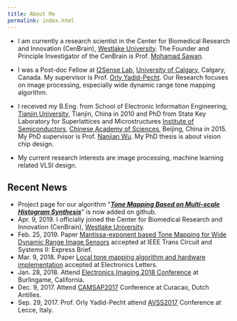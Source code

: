 ```yaml
---
title: About Me
permalink: index.html
---
```


- I am currently a research scientist in the Center for Biomedical Research and Innovation (CenBrain), [Westlake University](http://www.wias.org.cn/english-xh.html). The Founder and Principle Investigator of the CenBrain is Prof. [Mohamad Sawan](http://www.mohamadsawan.org/).

- I was a Post-doc Fellow at [I2Sense Lab](https://ucalgary.ca/i2sense/), [University of Calgary](https://www.ucalgary.ca/), Calgary, Canada. My supervisor is Prof. [Orly Yadid-Pecht](https://www.ucalgary.ca/i2sense/yadid_pecht_biography). Our Research focuses on image processing, especially wide dynamic range tone mapping algorithm.

- I received my B.Eng. from School of Electronic Information Engineering, [Tianjin University](http://www.tju.edu.cn/english/), Tianjin, China in 2010 and PhD from State Key Laboratory for Superlattices and Microstructures  [Institute of Semiconductors](http://english.semi.cas.cn/), [Chinese Academy of Sciences](http://english.cas.cn/), Beijing, China in 2015. My PhD supervisor is Prof. [Nanjian Wu](http://lab.semi.ac.cn/yanjiusheng/contents/1323/124591.html). My PhD thesis is about vision chip design. 

- My current research interests are image processing, machine learning related VLSI design. 

## Recent News

- Project page for our algorithm "[***Tone Mapping Based on Multi-scale Histogram Synthesis***](<https://github.com/jieyang1987/Tone-Mapping-Based-on-Multi-scale-Histogram-Synthesis>)" is now added on github.
- Apr. 9, 2019. I officially joined the Center for Biomedical Research and Innovation (CenBrain), [Westlake University](http://www.wias.org.cn/english-xh.html).
- Feb. 25, 2019. Paper [Mantissa-exponent based Tone Mapping for Wide Dynamic Range Image Sensors](/research/hardware_tm.html) accepted at IEEE Trans Circuit and Systems II: Express Brief.
- Mar. 9, 2018. Paper [Local tone mapping algorithm and hardware implementation](https://jieyang1987.github.io/files/el2018.pdf) accepted at Electronics Letters.
- Jan. 28, 2018. Attend [Electronics Imaging 2018 Conference](http://www.imaging.org/site/IST/IST/Conferences/EI/EI_2018/Symposium_Overview.aspx) at Burlingame, California. 
- Dec. 9, 2017. Attend [CAMSAP2017](https://signalprocessingsociety.org/CAMSAP2017/) Conference at Curacao, Dutch Antilles. 
- Sep. 29, 2017. Prof. Orly Yadid-Pecht attend [AVSS2017](http://www.avss2017.org/) Conference at Lecce, Italy.
